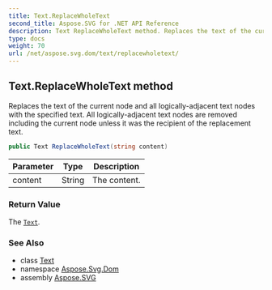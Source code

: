 ```yaml
---
title: Text.ReplaceWholeText
second_title: Aspose.SVG for .NET API Reference
description: Text ReplaceWholeText method. Replaces the text of the current node and all logically-adjacent text nodes with the specified text. All logically-adjacent text nodes are removed including the current node unless it was the recipient of the replacement text
type: docs
weight: 70
url: /net/aspose.svg.dom/text/replacewholetext/
---
```

## Text.ReplaceWholeText method

Replaces the text of the current node and all logically-adjacent text nodes with the specified text. All logically-adjacent text nodes are removed including the current node unless it was the recipient of the replacement text.

```csharp
public Text ReplaceWholeText(string content)
```

| Parameter | Type | Description |
| --- | --- | --- |
| content | String | The content. |

### Return Value

The [`Text`](../).

### See Also

* class [Text](../)
* namespace [Aspose.Svg.Dom](../../../aspose.svg.dom/)
* assembly [Aspose.SVG](../../../)

